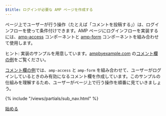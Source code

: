```yaml
---
$title: ログインが必要な AMP ページを作成する
---
```

ページ上でユーザーが行う操作（たとえば「コメントを投稿する」）は、ログインフローを使って条件付けできます。AMP ページにログインフローを実装するには、[amp-access](/ja/docs/reference/components/amp-access) コンポーネントと [amp-form](/ja/docs/reference/components/amp-form) コンポーネントを組み合わせて使用します。

ヒント: 実装のサンプルを用意しています。[ampbyexample.com](https://ampbyexample.com) の[コメント欄の例](https://ampbyexample.com/samples_templates/comment_section/)をご覧ください。

[コメント欄の例](https://ampbyexample.com/samples_templates/comment_section/)では、`amp-access` と `amp-form` を組み合わせて、ユーザーがログインしているときのみ有効になるコメント欄を作成しています。このサンプルの仕組みを理解するため、ユーザーがページ上で行う操作を順番に見ていきましょう。

{% include "/views/partials/sub_nav.html" %}

<div class="prev-next-buttons">
<a class="button" href="{{g.doc('/content/docs/interaction_dynamic/login_requiring/login.md', locale=doc.locale).url.path}}"><span class="arrow-next">始める</span></a>
</div>
